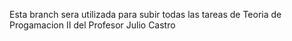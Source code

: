 Esta branch sera utilizada para subir todas las tareas de Teoria de Progamacion II del Profesor Julio Castro
